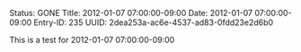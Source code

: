 Status: GONE
Title: 2012-01-07 07:00:00-09:00
Date: 2012-01-07 07:00:00-09:00
Entry-ID: 235
UUID: 2dea253a-ac6e-4537-ad83-0fdd23e2d6b0

This is a test for 2012-01-07 07:00:00-09:00
